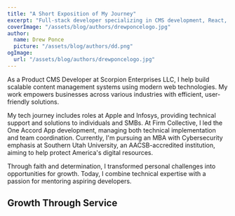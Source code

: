 ```yaml
---
title: "A Short Exposition of My Journey"
excerpt: "Full-stack developer specializing in CMS development, React, and cloud technologies. Passionate about creating efficient solutions and mentoring others."
coverImage: "/assets/blog/authors/drewponcelogo.jpg"
author:
  name: Drew Ponce
  picture: "/assets/blog/authors/dd.png"
ogImage:
  url: "/assets/blog/authors/drewponcelogo.jpg"
---
```


As a Product CMS Developer at Scorpion Enterprises LLC, I help build scalable content management systems using modern web technologies. My work empowers businesses across various industries with efficient, user-friendly solutions.

My tech journey includes roles at Apple and Infosys, providing technical support and solutions to individuals and SMBs. At Firm Collective, I led the One Accord App development, managing both technical implementation and team coordination. Currently, I'm pursuing an MBA with Cybersecurity emphasis at Southern Utah University, an AACSB-accredited institution, aiming to help protect America's digital resources.

Through faith and determination, I transformed personal challenges into opportunities for growth. Today, I combine technical expertise with a passion for mentoring aspiring developers.


## Growth Through Service